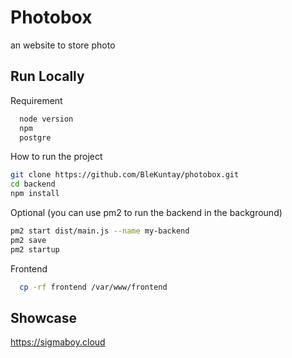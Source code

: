 
# Photobox 

an website to store photo  

## Run Locally

Requirement

```bash
  node version 
  npm 
  postgre 
```

How to run the project 

```bash
git clone https://github.com/BleKuntay/photobox.git
cd backend
npm install 

```


Optional (you can use pm2 to run the backend in the background)
```bash
pm2 start dist/main.js --name my-backend
pm2 save
pm2 startup

```

Frontend 

```bash
  cp -rf frontend /var/www/frontend
```


## Showcase
https://sigmaboy.cloud

